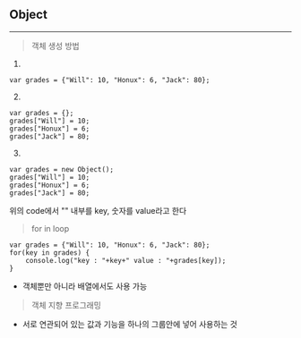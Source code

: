 ## Object
---

> 객체 생성 방법

1.
```
var grades = {"Will": 10, "Honux": 6, "Jack": 80};
```


2.
```
var grades = {};
grades["Will"] = 10;
grades["Honux"] = 6;
grades["Jack"] = 80;
```


3.
```
var grades = new Object();
grades["Will"] = 10;
grades["Honux"] = 6;
grades["Jack"] = 80;
```

위의 code에서 "" 내부를 key, 숫자를 value라고 한다



> for in loop

```
var grades = {"Will": 10, "Honux": 6, "Jack": 80};
for(key in grades) {
    console.log("key : "+key+" value : "+grades[key]);
}
```
* 객체뿐만 아니라 배열에서도 사용 가능


> 객체 지향 프로그래밍
* 서로 연관되어 있는 값과 기능을 하나의 그룹안에 넣어 사용하는 것
